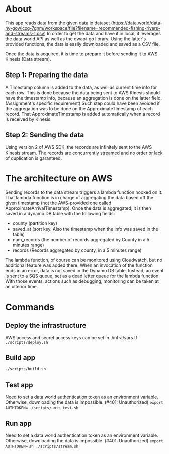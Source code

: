 # About
This app reads data from the given data.io dataset (https://data.world/data-ny-gov/jcxg-7gnm/workspace/file?filename=recommended-fishing-rivers-and-streams-1.csv)
In order to get the data and have it in local, it leverages the data.world API as well as the dwapi-go library. Using the latter's provided functions, the data is 
easily downloaded and saved as a CSV file.

Once the data is acquired, it is time to prepare it before sending it to AWS Kinesis (Data stream).
## Step 1: Preparing the data
A Timestamp column is added to the data, as well as current time info for each row.
This is done because the data being sent to AWS Kinesis should have the timestamp info, because an aggregation is done on the latter field. (Assignment's specific requirement)
Such step could have been avoided if the aggregation was to be done on the ApproximateTimestamp of each record. That ApproximateTimestamp is added automatically
when a record is received by Kinesis.

## Step 2: Sending the data
Using version 2 of AWS SDK, the records are infinitely sent to the AWS Kinesis stream.
The records are concurrently streamed and no order or lack of duplication is garanteed. 

# The architecture on AWS
Sending records to the data stream triggers a lambda function hooked on it. That lambda function is in charge of aggregating the data based off the given timestamp (not the AWS-provided one called ApproximateArrivalTimestamp). Once the data is aggregated, it is then saved in a dynamo DB table with the following fields: 
- county (partition key)
- saved_at (sort key. Also the timestamp when the info was saved in the table)
- num_records (the number of records aggregated by County in a 5 minutes range)
- records (Records aggregated by county, in a 5 minutes range)

The lambda function, of course can be monitored using Cloudwatch, but no additional feature was added there. When an invocation of the function ends in an error,
data is not saved in the Dynamo DB table. Instead, an event is sent to a SQS queue, set as a dead letter queue for the lambda function. With those events, actions such as debugging, monitoring can be taken at an ulterior time.

# Commands
## Deploy the infrastructure
AWS access and secret access keys can be set in ./infra/vars.tf
```./scripts/deploy.sh```

## Build app
```./scripts/build.sh```

## Test app
Need to set a data.world authentication token as an environment variable. Otherwise, downloading the data is impossible. (#401: Unauthorized)
```export AUTHTOKEN=```
```./scripts/unit_test.sh```

## Run app
Need to set a data.world authentication token as an environment variable. Otherwise, downloading the data is impossible. (#401: Unauthorized)
```export AUTHTOKEN=```
```sh ./scripts/stream.sh```

